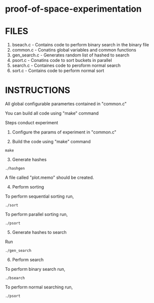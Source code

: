 # proof-of-space-experimentation


# FILES 

1. bseach.c - Contains code to perform binary search in the binary file
2. common.c - Conatins global variables and common functions
3. gen_search.c - Generates random list of hashed to search
4. psort.c - Conatins code to sort buckets in parallel
5. search.c - Containes code to peroform normal search
6. sort.c - Contains code to perform normal sort

# INSTRUCTIONS

All global configurable paramertes contained in "common.c"

You can build all code using "make" command

Steps conduct experiment

1. Configure the params of experiment in "common.c"

2. Build the code using "make" command

```
make
```

3. Generate hashes

```
./hashgen
```

A file called "plot.memo" should be created.

4. Perform sorting

To perform sequential sorting run,
```
./sort
```

To perform parallel sorting run,
```
./psort
```

5. Generate hashes to search

Run
```
./gen_search
```

6. Perform search

To perform binary search run,
```
./bsearch
```

To perform normal searching run,
```
./psort
```